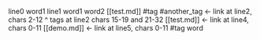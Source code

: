 line0 word1
line1 word1 word2 
  [[test.md]]  #tag #another_tag  <- link at line2, chars 2-12
^ tags at line2 chars 15-19 and 21-32
[[test.md]] <- link at line4, chars 0-11
[[demo.md]] <- link at line5, chars 0-11
#tag word
